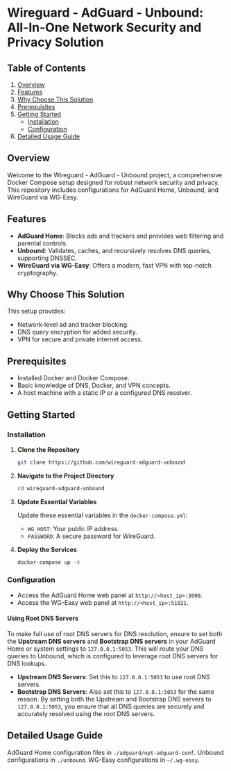 # Wireguard - AdGuard - Unbound: All-In-One Network Security and Privacy Solution

## Table of Contents

1. [Overview](#overview)
2. [Features](#features)
3. [Why Choose This Solution](#why-choose-this-solution)
4. [Prerequisites](#prerequisites)
5. [Getting Started](#getting-started)
   - [Installation](#installation)
   - [Configuration](#configuration)
6. [Detailed Usage Guide](#detailed-usage-guide)

## Overview

Welcome to the Wireguard - AdGuard - Unbound project, a comprehensive Docker Compose setup designed for robust network security and privacy. This repository includes configurations for AdGuard Home, Unbound, and WireGuard via WG-Easy.

## Features

- **AdGuard Home**: Blocks ads and trackers and provides web filtering and parental controls.
- **Unbound**: Validates, caches, and recursively resolves DNS queries, supporting DNSSEC.
- **WireGuard via WG-Easy**: Offers a modern, fast VPN with top-notch cryptography.

## Why Choose This Solution

This setup provides:

- Network-level ad and tracker blocking.
- DNS query encryption for added security.
- VPN for secure and private internet access.

## Prerequisites

- Installed Docker and Docker Compose.
- Basic knowledge of DNS, Docker, and VPN concepts.
- A host machine with a static IP or a configured DNS resolver.

## Getting Started

### Installation

1. **Clone the Repository**

    ```bash
    git clone https://github.com/wireguard-adguard-unbound
    ```

2. **Navigate to the Project Directory**

    ```bash
    cd wireguard-adguard-unbound
    ```

3. **Update Essential Variables**

    Update these essential variables in the `docker-compose.yml`:

    - `WG_HOST`: Your public IP address.
    - `PASSWORD`: A secure password for WireGuard.
    
4. **Deploy the Services**

    ```bash
    docker-compose up -d
    ```

### Configuration

- Access the AdGuard Home web panel at `http://<host_ip>:3000`.
- Access the WG-Easy web panel at `http://<host_ip>:51821`.

#### Using Root DNS Servers

To make full use of root DNS servers for DNS resolution, ensure to set both the **Upstream DNS servers** and **Bootstrap DNS servers** in your AdGuard Home or system settings to `127.0.0.1:5053`. This will route your DNS queries to Unbound, which is configured to leverage root DNS servers for DNS lookups.
- **Upstream DNS Servers**: Set this to `127.0.0.1:5053` to use root DNS servers.
- **Bootstrap DNS Servers**: Also set this to `127.0.0.1:5053` for the same reason.
By setting both the Upstream and Bootstrap DNS servers to `127.0.0.1:5053`, you ensure that all DNS queries are securely and accurately resolved using the root DNS servers.

## Detailed Usage Guide

AdGuard Home configuration files in `./adguard/opt-adguard-conf`.
Unbound configurations in `./unbound`.
WG-Easy configurations in `~/.wg-easy`.



